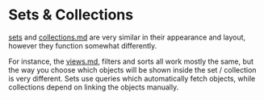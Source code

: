 # Sets & Collections

[sets](sets/ "mention") and [collections.md](collections.md "mention") are very similar in their appearance and layout, however they function somewhat differently.

For instance, the [views.md](views.md "mention"),  filters and sorts all work mostly the same, but the way you choose which objects will be shown inside the set / collection is very different. Sets use queries which automatically fetch objects, while collections depend on linking the objects manually.
